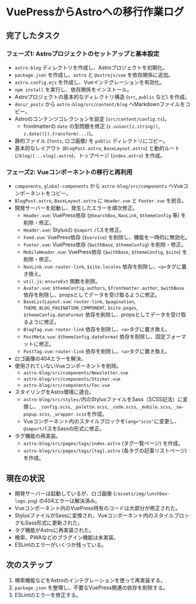 # VuePressからAstroへの移行作業ログ

## 完了したタスク

### フェーズ1: Astroプロジェクトのセットアップと基本設定
- `astro-blog` ディレクトリを作成し、Astroプロジェクトを初期化。
- `package.json` を作成し、`astro` と `@astrojs/vue` を依存関係に追加。
- `astro.config.mjs` を作成し、Vueインテグレーションを有効化。
- `npm install` を実行し、依存関係をインストール。
- Astroプロジェクトの基本的なディレクトリ構造 (`src`, `public` など) を作成。
- `docs/_posts` から `astro-blog/src/content/blog` へMarkdownファイルをコピー。
- Astroのコンテンツコレクションを設定 (`src/content/config.ts`)。
  - frontmatterの `date` の型問題を修正 (`z.union([z.string(), z.date()]).transform(...)`)。
- 静的ファイル (`fonts`, ロゴ画像) を `public` ディレクトリにコピー。
- 基本的なレイアウト (`BlogPost.astro`, `BaseLayout.astro`) と動的ルート (`/blog/[...slug].astro`)、トップページ (`index.astro`) を作成。

### フェーズ2: Vueコンポーネントの移行と再利用
- `components`, `global-components` から `astro-blog/src/components` へVueコンポーネントをコピー。
- `BlogPost.astro`, `BaseLayout.astro` に `Header.vue` と `Footer.vue` を統合。
- 開発サーバーを起動し、発生したエラーを順次修正。
  - `Header.vue`: VuePress依存 (`@SearchBox`, `NavLink`, `$themeConfig` 等) を削除・修正。
  - `Header.vue`: Stylusの `@import` パスを修正。
  - `Feed.vue`: VuePress依存 (`$service`) を削除し、機能を一時的に無効化。
  - `Footer.vue`: VuePress依存 (`$withBase`, `$themeConfig`) を削除・修正。
  - `MobileHeader.vue`: VuePress依存 (`$withBase`, `$themeConfig`, `$site`) を削除・修正。
  - `NavLink.vue`: `router-link`, `$site.locales` 依存を削除し、`<a>`タグに置き換え。
  - `util.js`: `ensureExt` 関数を削除。
  - `Avatar.vue`: `$themeConfig.authors`, `$frontmatter.author`, `$withBase` 依存を削除し、propsとしてデータを受け取るように修正。
  - `BaseListLayout.vue`: `router-link`, `$pagination`, `THEME_BLOG_PAGINATION_COMPONENT`, `$site.pages`, `$themeConfig.dateFormat` 依存を削除し、propsとしてデータを受け取るように修正。
  - `BlogTag.vue`: `router-link` 依存を削除し、`<a>`タグに置き換え。
  - `PostMeta.vue`: `$themeConfig.dateFormat` 依存を削除し、固定フォーマットに修正。
  - `PostTag.vue`: `router-link` 依存を削除し、`<a>`タグに置き換え。
- ロゴ画像の404エラーを解決。
- 使用されていないVueコンポーネントを削除。
  - `astro-blog/src/components/Newsletter.vue`
  - `astro-blog/src/components/Sticker.vue`
  - `astro-blog/src/components/Toc.vue`
- スタイリングをAstro環境に適合。
  - `astro-blog/src/styles/`内のStylusファイルをSass（SCSS記法）に変換し、`_config.scss`, `_palette.scss`, `_code.scss`, `_mobile.scss`, `_sw-popup.scss`, `_wrapper.scss`を作成。
  - Vueコンポーネント内のスタイルブロックを`lang="scss"`に変更し、`@import`パスをSassの形式に修正。
- タグ機能の再実装。
  - `astro-blog/src/pages/tags/index.astro` (タグ一覧ページ) を作成。
  - `astro-blog/src/pages/tags/[tag].astro` (各タグの記事リストページ) を作成。

## 現在の状況
- 開発サーバーは起動しているが、ロゴ画像 (`/assets/img/lunchbox-logo.png`) の404エラーは解決済み。
- Vueコンポーネント内のVuePress特有のコードは大部分が修正された。
- StylusファイルがSassに変換され、Vueコンポーネント内のスタイルブロックもSass形式に更新された。
- タグ機能がAstroに再実装された。
- 検索、PWAなどのプラグイン機能は未実装。
- ESLintのエラーがいくつか残っている。

## 次のステップ
1. 検索機能などをAstroのインテグレーションを使って再実装する。
2. `package.json` を整理し、不要なVuePress関連の依存を削除する。
3. ESLintのエラーを修正する。

